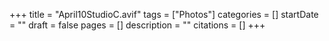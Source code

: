 +++
title = "April10StudioC.avif"
tags = ["Photos"]
categories = []
startDate = ""
draft = false
pages = []
description = ""
citations = []
+++
